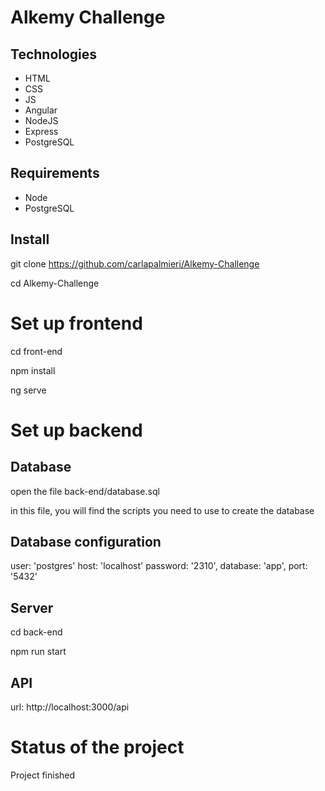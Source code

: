 # Alkemy Challenge

## Technologies

- HTML
- CSS
- JS
- Angular
- NodeJS
- Express
- PostgreSQL

## Requirements

- Node
- PostgreSQL

## Install

git clone https://github.com/carlapalmieri/Alkemy-Challenge

cd Alkemy-Challenge

# Set up frontend

cd front-end

npm install

ng serve

# Set up backend 

## Database

open the file back-end/database.sql

in this file, you will find the scripts you need to use to create the database

## Database configuration

user: 'postgres'
host: 'localhost'
password: '2310',
database: 'app',
port: '5432'

## Server

cd back-end 

npm run start

## API 

url: http://localhost:3000/api

# Status of the project 

Project finished



